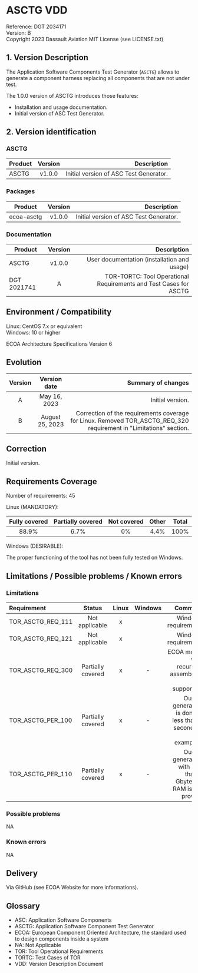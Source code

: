 # ASCTG VDD

Reference: DGT 2034171  
Version: B  
Copyright 2023 Dassault Aviation
MIT License (see LICENSE.txt)

## 1. Version Description

The Application Software Components Test Generator (`ASCTG`) allows to
generate a component harness replacing all components that are not under test.

The 1.0.0 version of ASCTG introduces those features:
* Installation and usage documentation.
* Initial version of ASC Test Generator.

## 2. Version identification
### ASCTG

|Product|Version|Description|
|-------|:-----:|----------:|
|ASCTG|v1.0.0|Initial version of ASC Test Generator.|

### Packages

|Product|Version|Description|
|-------|:-----:|----------:|
|ecoa-asctg|v1.0.0|Initial version of ASC Test Generator.|

### Documentation

|Product|Version|Description|
|-------|:-----:|----------:|
|ASCTG|v1.0.0|User documentation (installation and usage)|
|DGT 2021741|A|TOR-TORTC: Tool Operational Requirements and Test Cases for ASCTG|

## Environment / Compatibility

Linux: CentOS 7.x or equivalent  
Windows: 10 or higher

ECOA Architecture Specifications Version 6

## Evolution

|Version|Version date|Summary of changes|
|:-----:|:----------:|-----------------:|
|A|May 16, 2023|Initial version.|
|B|August 25, 2023|Correction of the requirements coverage for Linux. Removed TOR_ASCTG_REQ_320 requirement in "Limitations" section.|

## Correction

Initial version.

## Requirements Coverage

Number of requirements: 45

Linux (MANDATORY):

|Fully covered|Partially covered|Not covered|Other|Total|
|:-----------:|:---------------:|:---------:|:---:|:---:|
|88.9%|6.7%|0%|4.4%|100%|

Windows (DESIRABLE):

The proper functioning of the tool has not been fully tested on Windows.

## Limitations / Possible problems / Known errors

### Limitations

|Requirement|Status|Linux|Windows|Comment|
|:----------|:----:|:---:|:-----:|------:|
|TOR_ASCTG_REQ_111|Not applicable|x||Windows requirement.|
|TOR_ASCTG_REQ_121|Not applicable|x||Windows requirement.|
|TOR_ASCTG_REQ_300|Partially covered|x|-|ECOA model with recursive assembly is not supported.|
|TOR_ASCTG_PER_100|Partially covered|x|-|Output generation is done in less than 1 second on our examples.|
|TOR_ASCTG_PER_110|Partially covered|x|-|Output generation with less than 2 Gbytes of RAM is not proved.|

### Possible problems

NA

### Known errors

NA

## Delivery

Via GitHub (see ECOA Website for more informations).

## Glossary

* ASC: Application Software Components
* ASCTG: Application Software Component Test Generator
* ECOA: European Component Oriented Architecture, the standard used to design components inside a system
* NA: Not Applicable
* TOR: Tool Operational Requirements
* TORTC: Test Cases of TOR
* VDD: Version Description Document
